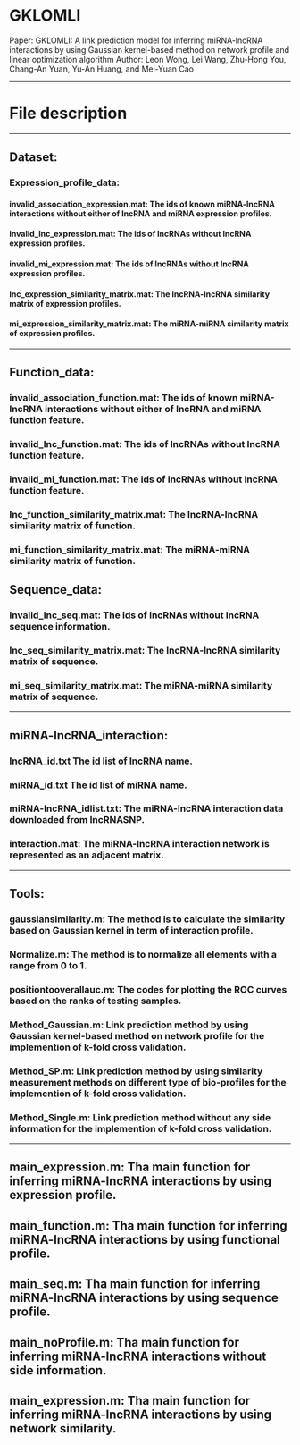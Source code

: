 # GKLOMLI

Paper: GKLOMLI: A link prediction model for inferring miRNA-lncRNA interactions by using Gaussian kernel-based method on network profile and linear optimization algorithm
Author: Leon Wong, Lei Wang, Zhu-Hong You, Chang-An Yuan, Yu-An Huang, and Mei-Yuan Cao

****
# File description
****

## Dataset:
### Expression_profile_data: 
#### invalid_association_expression.mat: The ids of known miRNA-lncRNA interactions without either of lncRNA and miRNA expression profiles.
#### invalid_lnc_expression.mat: The ids of lncRNAs without lncRNA expression profiles.
#### invalid_mi_expression.mat: The ids of lncRNAs without lncRNA expression profiles.
#### lnc_expression_similarity_matrix.mat: The lncRNA-lncRNA similarity matrix of expression profiles.
#### mi_expression_similarity_matrix.mat: The miRNA-miRNA similarity matrix of expression profiles.
----------------------------
## Function_data:
### invalid_association_function.mat: The ids of known miRNA-lncRNA interactions without either of lncRNA and miRNA function feature.
### invalid_lnc_function.mat: The ids of lncRNAs without lncRNA function feature.
### invalid_mi_function.mat: The ids of lncRNAs without lncRNA function feature.
### lnc_function_similarity_matrix.mat: The lncRNA-lncRNA similarity matrix of function.
### mi_function_similarity_matrix.mat: The miRNA-miRNA similarity matrix of function.

## Sequence_data:
### invalid_lnc_seq.mat: The ids of lncRNAs without lncRNA sequence information.
### lnc_seq_similarity_matrix.mat: The lncRNA-lncRNA similarity matrix of sequence.
### mi_seq_similarity_matrix.mat: The miRNA-miRNA similarity matrix of sequence.
----------------------------
## miRNA-lncRNA_interaction:
### lncRNA_id.txt The id list of lncRNA name.
### miRNA_id.txt The id list of miRNA name.
### miRNA-lncRNA_idlist.txt: The miRNA-lncRNA interaction data downloaded from lncRNASNP.
### interaction.mat: The miRNA-lncRNA interaction network is represented as an adjacent matrix.
****
## Tools:
### gaussiansimilarity.m: The method is to calculate the similarity based on Gaussian kernel in term of interaction profile.
### Normalize.m: The method is to normalize all elements with a range from 0 to 1.  
### positiontooverallauc.m: The codes for plotting the ROC curves based on the ranks of testing samples.
### Method_Gaussian.m:  Link prediction method by using Gaussian kernel-based method on network profile for the implemention of k-fold cross validation.
### Method_SP.m: Link prediction method by using similarity measurement methods on different type of bio-profiles for the implemention of k-fold cross validation.
### Method_Single.m: Link prediction method without any side information for the implemention of k-fold cross validation.
****
## main_expression.m: Tha main function for inferring miRNA-lncRNA interactions by using expression profile.
## main_function.m: Tha main function for inferring miRNA-lncRNA interactions by using functional profile.
## main_seq.m: Tha main function for inferring miRNA-lncRNA interactions by using sequence profile.
## main_noProfile.m: Tha main function for inferring miRNA-lncRNA interactions without side information.
## main_expression.m: Tha main function for inferring miRNA-lncRNA interactions by using network similarity.
